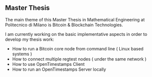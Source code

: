 ## Master Thesis

The main theme of this Master Thesis in Mathematical Engineering at Politecnico di Milano is Bitcoin & Blockchain Technologies.

I am currently working on the basic implementative aspects in order to develop my thesis work:

- How to run a Bitcoin core node from command line ( Linux based systems )
- How to connect multiple regtest nodes ( under the same network )
- How to use OpenTimestamps Client
- How to run an OpenTimestamps Server locally